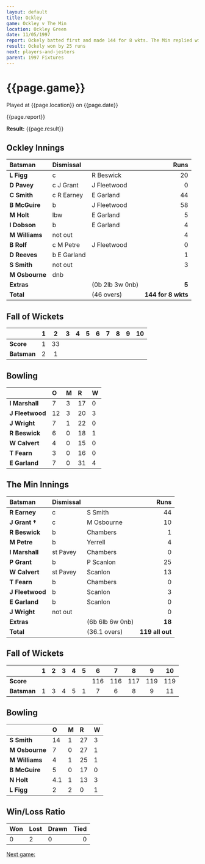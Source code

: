 ```yaml
---
layout: default
title: Ockley
game: Ockley v The Min
location: Ockley Green
date: 11/05/1997
report: Ockely batted first and made 144 for 8 wkts. The Min replied with 119 all out
result: Ockely won by 25 runs
next: players-and-jesters
parent: 1997 Fixtures
---
```


# {{page.game}}

Played at {{page.location}} on {{page.date}}

{{page.report}}

**Result:** {{page.result}}

## Ockley Innings

| Batsman | Dismissal |  | Runs |
|:---|:---|---|---:|
| **L Figg** | c | R Beswick | 20 |
| **D Pavey** | c J Grant | J Fleetwood | 0 |
| **C Smith** | c R Earney | E Garland | 44 |
| **B McGuire** | b | J Fleetwood | 58 |
| **M Holt** | lbw | E Garland | 5 |
| **I Dobson** | b | E Garland | 4 |
| **M Williams** | not out |  | 4 |
| **B Rolf** | c M Petre | J Fleetwood | 0 |
| **D Reeves** | b E Garland |  | 1 |
| **S Smith** | not out |  | 3 |
| **M Osbourne** | dnb |  |  |
| **Extras** | | (0b 2lb 3w 0nb) | **5** |
| **Total** | | (46 overs) | **144 for 8 wkts** |

## Fall of Wickets

| | 1 | 2 | 3 | 4 | 5 | 6 | 7 | 8 | 9 | 10 |
|---|:---:|:---:|:---:|:---:|:---:|:---:|:---:|:---:|:---:|:---:|
| **Score** | 1 | 33 |  |  |  |  |  |  |  |  |
| **Batsman** | 2 | 1 |  |  |  |  |  |  |  |  |

## Bowling

| | O | M | R | W |
|---|:---|:---|:---|:---|
| **I Marshall** | 7 | 3 | 17 | 0 |
| **J Fleetwood** | 12 | 3 | 20 | 3 |
| **J Wright** | 7 | 1 | 22 | 0 |
| **R Beswick** | 6 | 0 | 18 | 1 |
| **W Calvert** | 4 | 0 | 15 | 0 |
| **T Fearn** | 3 | 0 | 16 | 0 |
| **E Garland** | 7 | 0 | 31 | 4 |

## The Min Innings

| Batsman | Dismissal |  | Runs |
|:---|:---|---|---:|
| **R Earney** | c | S Smith | 44 |
| **J Grant &#8224;** | c | M Osbourne | 10 |
| **R Beswick** | b | Chambers | 1 |
| **M Petre** | b | Yerrell | 4 |
| **I Marshall** | st Pavey | Chambers | 0 |
| **P Grant** | b | P Scanlon | 25 |
| **W Calvert** | st Pavey | Scanlon | 13 |
| **T Fearn** | b | Chambers | 0 |
| **J Fleetwood** | b | Scanlon | 3 |
| **E Garland** | b | Scanlon | 0 |
| **J Wright** | not out |  | 0 |
| **Extras** | | (6b 6lb 6w 0nb) | **18** |
| **Total** | | (36.1 overs) | **119 all out** |

## Fall of Wickets

| | 1 | 2 | 3 | 4 | 5 | 6 | 7 | 8 | 9 | 10 |
|---|:---:|:---:|:---:|:---:|:---:|:---:|:---:|:---:|:---:|:---:|
| **Score** |  |  |  |  |  | 116 | 116 | 117 | 119 | 119 |
| **Batsman** | 1 | 3 | 4 | 5 | 1 | 7 | 6 | 8 | 9 | 11 |

## Bowling

| | O | M | R | W |
|---|:---|:---|:---|:---|
| **S Smith** | 14 | 1 | 27 | 3 |
| **M Osbourne** | 7 | 0 | 27 | 1 |
| **M Williams** | 4 | 1 | 25 | 1 |
| **B McGuire** | 5 | 0 | 17 | 0 |
| **N Holt** | 4.1 | 1 | 13 | 3 |
| **L Figg** | 2 | 2 | 0 | 1 |

## Win/Loss Ratio

| Won | Lost | Drawn | Tied |
|:---|:---|:---|---:|
| 0 | 2 | 0 | 0 |

[Next game:]({{page.next}})
